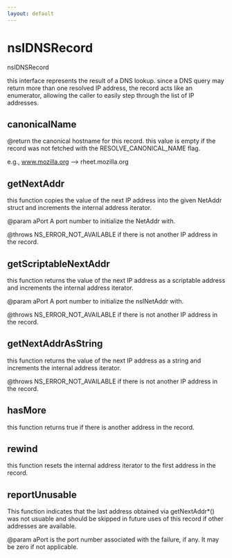 ```yaml
---
layout: default
---
```


# nsIDNSRecord #

nsIDNSRecord

this interface represents the result of a DNS lookup.  since a DNS
query may return more than one resolved IP address, the record acts
like an enumerator, allowing the caller to easily step through the
list of IP addresses.


## canonicalName ##

@return the canonical hostname for this record.  this value is empty if
the record was not fetched with the RESOLVE_CANONICAL_NAME flag.

e.g., www.mozilla.org --> rheet.mozilla.org


## getNextAddr ##

this function copies the value of the next IP address into the
given NetAddr struct and increments the internal address iterator.

@param aPort
       A port number to initialize the NetAddr with.

@throws NS_ERROR_NOT_AVAILABLE if there is not another IP address in
the record.


## getScriptableNextAddr ##

this function returns the value of the next IP address as a
scriptable address and increments the internal address iterator.

@param aPort
       A port number to initialize the nsINetAddr with.

@throws NS_ERROR_NOT_AVAILABLE if there is not another IP address in
the record.


## getNextAddrAsString ##

this function returns the value of the next IP address as a
string and increments the internal address iterator.

@throws NS_ERROR_NOT_AVAILABLE if there is not another IP address in
the record.


## hasMore ##

this function returns true if there is another address in the record.


## rewind ##

this function resets the internal address iterator to the first
address in the record.


## reportUnusable ##

This function indicates that the last address obtained via getNextAddr*()
was not usuable and should be skipped in future uses of this
record if other addresses are available.

@param aPort is the port number associated with the failure, if any.
       It may be zero if not applicable.

